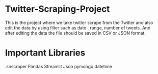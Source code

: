 # Twitter-Scraping-Project
This is the project where we take twitter scrape from the Twitter and also edit the data by using filter such as date , range, number of tweets. And after editing the data the file should be saved in CSV or JSON format.

# Important Libraries

 .snscraper
 Pandas
 Streamlit
 Json
 pymongo
 datetime

